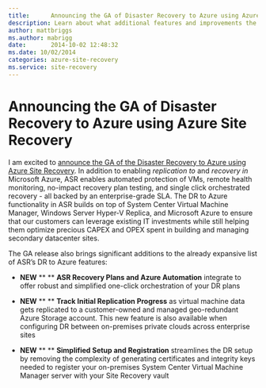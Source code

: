 ```yaml
---
title:      Announcing the GA of Disaster Recovery to Azure using Azure Site Recovery
description: Learn about what additional features and improvements the GA release brings to the Disaster Recovery of Azure Site Recovery.
author: mattbriggs
ms.author: mabrigg
date:       2014-10-02 12:48:32
ms.date: 10/02/2014
categories: azure-site-recovery
ms.service: site-recovery
---
```

# Announcing the GA of Disaster Recovery to Azure using Azure Site Recovery

I am excited to [announce the GA of the Disaster Recovery to Azure using Azure Site Recovery](https://aka.ms/asr_ga_virtualizationblog). In addition to enabling _replication to_ and _recovery in_ Microsoft Azure, ASR enables automated protection of VMs, remote health monitoring, no-impact recovery plan testing, and single click orchestrated recovery - all backed by an enterprise-grade SLA.  The DR to Azure functionality in ASR builds on top of System Center Virtual Machine Manager, Windows Server Hyper-V Replica, and Microsoft Azure to ensure that our customers can leverage existing IT investments while still helping them optimize precious CAPEX and OPEX spent in building and managing secondary datacenter sites. 

The GA release also brings significant additions to the already expansive list of ASR’s DR to Azure features:

  * **NEW** ** ** **ASR Recovery Plans and Azure Automation** integrate to offer robust and simplified one-click orchestration of your DR plans  

  * **NEW** ** ** **Track Initial Replication Progress** as virtual machine data gets replicated to a customer-owned and managed geo-redundant Azure Storage account. This new feature is also available when configuring DR between on-premises private clouds across enterprise sites
  * **NEW** ** ** **Simplified Setup and Registration** streamlines the DR setup by removing the complexity of generating certificates and integrity keys needed to register your on-premises System Center Virtual Machine Manager server with your Site Recovery vault


